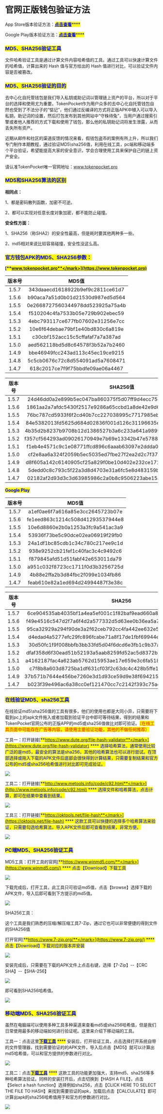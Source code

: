 # 官网正版钱包验证方法

App Store版本验证方法：[<mark style="color:blue;">**点击查看**</mark>](AppStore.md)<mark style="color:blue;">****</mark>

Google Play版本验证方法：[<mark style="color:blue;">**点击查看**</mark>](google.md)<mark style="color:blue;">****</mark>

### <mark style="color:blue;">MD5、SHA256验证工具</mark>

文件哈希验证工具是通过计算文件内容哈希值的工具。通过工具可以快速计算文件的哈希值，计算出来的 Hash 值与官方给出的 Hash 值进行对比，可以验证文件内容是否被篡改。

### <mark style="color:blue;">MD5、SHA256验证的目的</mark>

去中心化自托管钱包是我们导入私钥或助记词以管理链上资产的平台，所以对于平台的选择和使用尤为重要。TokenPocket作为用户众多的去中心化自托管钱包自然也受到了不法分子的“惦记”，他们通过反编译的方式将正版APK中植入可以导入私钥，助记词的设置，然后打包发布到其他网站中“守株待兔”，当用户通过搜索引擎或者他人推荐的方式下载和使用了钱包，那么他的私钥助记词将发生泄露，从而丢失所有资产。

近期从邮件和社区的渠道反馈的情况来看，假钱包盗币的案例有所上升，所以我们专门制作本期教程，通过验证MD5\sha256值，利用在线工具，pc端和移动端多个平台验证，希望能提高大家的安全意识，学会合理使用工具来保护自己的链上资产安全。

请认准TokenPocket唯一官网地址：www.tokenpocket.pro

### <mark style="color:blue;">MD5和SHA256算法的区别</mark>

**相同点：**

1、都是密码散列函数，加密不可逆。

2、都可以实现对任意长度对象加密，都不能防止碰撞。

**安全性方面：**

1、SHA256（称SHA2）的安全性最高，但是耗时要其他两种多一些。

2、md5相对来说比较容易碰撞，安全性没这么高。

### <mark style="color:blue;">**官方钱包APK的MD5、SHA256参数：**</mark>

<mark style="color:blue;">****</mark>[<mark style="color:blue;">**www.tokenpocket.pro**</mark>](https://www.tokenpocket.pro)<mark style="color:blue;">****</mark>

|  版本号  |               MD5值               |
| :---: | :------------------------------: |
| 1.5.7 | 343daaecd1618922b9ef9c2811ce61d7 |
| 1.5.6 | b90aca7a51d0b01d21530d987ed5d564 |
| 1.5.5 | 0e2668727560344978dd523925a75a4b |
| 1.5.4 | f510204c4fa7533b05e729b902ebec59 |
| 1.5.3 | 4ebc793117ce677fb07602e31256e7cc |
| 1.5.2 | 10e6f64debae79bf1e40bd830c6a819e |
| 1.5.1 | c30cbf152acc15c5cffafaf7a7a387ad |
| 1.5.0 | aed562118bd5d8c64578f3b52a7b2460 |
| 1.4.9 | bbe46949fcc243ad113c45ec19ce9215 |
| 1.4.8 | 5c5cb0676c72c8d554091ad5a7608471 |
| 1.4.7 | 618c2017ce7f9f75bbdfe09ae06a4467 |

|  版本号  |                              SHA256值                             |
| :---: | :--------------------------------------------------------------: |
| 1.5.7 | 24d46dd0a2e899b5ec047ba860375f5d07ff9d4ecc75e914d34f8a423d2af143 |
| 1.5.6 | 1861aa2a7afdc5430f2517e9286a65ccbd1a8de42e9d6596b687ae8aa4b43da3 |
| 1.5.5 | 76bc787cd5933f6f2cd40b7cc227038995c7717985ebaf9031fa61154b0f6360 |
| 1.5.4 | 84e5382013fd5625d684d02836f001d126c31196635e5b1630bc36710ef7afe7 |
| 1.5.3 | 4b35d2b8237b9708b12d1386527b3a6c233a641a989f7c63b9512cdc522af219 |
| 1.5.2 | f357cf564293ad09026170949e7b69e13342b47e57880200b6575c0e596c4e99 |
| 1.5.1 | f1eb4e4571c9c1e08771ffcd896c6aaab63097e2ddda0d00232754d114dc9313 |
| 1.5.0 | cf2e8aa6a324f2059b5ec5035ed7fbe27f2ea2d2c7f3792672a803900aa2e37c |
| 1.4.9 | d8f605a142c6140905cf25a829f0be10d402e232ce1717013553aaec443d6946 |
| 1.4.8 | 5dedd0c8c793c5f22a3d8d4703e31a6fc5e8d483159b31a1fe64265eefc1f7c3 |
| 1.4.7 | 02182af2d93d3c3d63985986c2a0b8c9506223abe15a59278caf67e84f2efece |

<mark style="color:blue;">**Google Play**</mark>

|  版本号  |               MD5值               |
| :---: | :------------------------------: |
| 1.5.7 | a1ef0ae6f7a616a85e3cc2645723b07e |
| 1.5.6 | fe1eed863c1214c508d41293537944e8 |
| 1.5.5 | 10e6d8860e2b0a1253a3fc9a541ac3a9 |
| 1.5.4 | 53936f73be5c90dce02ea06919f29fb0 |
| 1.5.3 | 24a1df1bc85cdb1c34c780c217ee9c1d |
| 1.5.2 | 938e9252cb21fef1c40fac3c4c9492c6 |
| 1.5.1 | f879845afd51d51fabf42e653011da79 |
| 1.5.0 | a951c032f8723cc1711f0d3b3256725d |
| 1.4.9 | 4b88e2ffa2b3d84fbc2f099e1034fb86 |
| 1.4.7 | feab610e82a1ed694d24994487f3e38c |

|  版本号  |                              SHA256                              |
| :---: | :--------------------------------------------------------------: |
| 1.5.7 | 6ce904535ab4035bf1a4ea5ef001c1f82baf9ead660a880b2b4a2244b48f95d8 |
| 1.5.6 | f49e4516c547d2f7a6f4d2a577332d5d63ee0b36ea5a73b7d813452d22b2ce5f |
| 1.5.5 | 95ca32929a294f90de3a2f62ceb792cc4fa442ee632e5df810a6d2bd8b44325d |
| 1.5.4 | d4edad4a5277efc29fc896fcabe71a8f17de1fbf69944e340b52a0709dab9695 |
| 1.5.3 | 30d50fc1f9f008bbfb3bb33fd5d04f6dcd6e3fb1c9b37ab5ec1815d6c9391bed |
| 1.5.2 | dfaf358d6f30ead51b52193a5aab8259fd52ac5d8372b47a97951c799842b988 |
| 1.5.1 | a4162187fac4a623ab5762d15953ae17e659e3c6fa518615a70d8046d2f01355 |
| 1.5.0 | c7f8b8a603d8725ba1df631cf03f2c63dc4c428b5ffe1f3ae3eec400bf3d121b |
| 1.4.9 | 37b571b7644e456be7260e3d1d93ce59d9e38f694215c85e29e4a1476b6bf634 |
| 1.4.7 | b023f39e496ac6a38cc0ef121470cc7c2142f393c75aea504bc8ab979285dffd |

### <mark style="color:blue;">**在线验证MD5、sha256工具**</mark>

在线验证md5\sha256值的工具有很多，他们的使用也都是大同小异，只需要将下载到pc上的apk文件拖入或者加载到验证平台中即可等待结果，得到的结果和TokenPocket官网公布的正版APP的md5或sha256值做比对即可验证。<mark style="color:red;">（在线工具页面中可能存在广告等内容，请使用主要验证功能，其他的不做任何推荐）</mark>

工具一：打开链接[<mark style="color:blue;">**https://www.dute.org/file-hash-validator**</mark>](https://www.dute.org/file-hash-validator) <mark style="color:blue;">****</mark> 选择哈希算法，通常使用比较广泛的是md5，最安全的算法是sha256，其他的哈希算法也可以进行尝试。在顶部选择或拖入下载的APK文件后底部会很快得到计算结果，只需要复制结果和官方公布的md5或sha256哈希值进行对比即可完成验证。

![](../../.gitbook/assets/256-2.png)

工具二：打开链接[<mark style="color:blue;">**http://www.metools.info/code/c92.html**</mark>](http://www.metools.info/code/c92.html)  <mark style="color:blue;">****</mark>  选择文件和哈希算法，点击计算，即可在结果中查看到结果。

![](../../.gitbook/assets/256-1.png)

工具三：打开链接[<mark style="color:blue;">**https://oktools.net/file-hash**</mark>](https://oktools.net/file-hash)  <mark style="color:blue;">****</mark>  这款工具可以快捷的选择多个哈希算法来验证，只需要勾选哈希算法，导入APK文件后即可查看到结果，非常方便。

![](../../.gitbook/assets/256-3.png)

### <mark style="color:blue;">**PC端MD5、SHA256验证工具**</mark>

MD5工具：打开工具的官网[<mark style="color:blue;">**https://www.winmd5.com/**</mark>](https://www.winmd5.com/) <mark style="color:blue;">****</mark> 点击【Download】下载工具

![](../../.gitbook/assets/Snipaste\_2022-06-20\_21-24-51.png)

下载完成后，打开工具，此工具只可验证md5值，点击【browse】选择下载的APK文件，导入后即可看到下方提示的md5值。

![](../../.gitbook/assets/Snipaste\_2022-06-20\_21-31-00.png)

SHA256工具：

这个工具是我们熟悉的压缩/解压缩工具7-Zip，通过它也可以非常便捷的得到文件的SHA256值

打开官网[<mark style="color:blue;">**https://www.7-zip.org/**</mark>](https://www.7-zip.org/) <mark style="color:blue;">****</mark> 点击【Download】下载对应的版本并安装

![](../../.gitbook/assets/Snipaste\_2022-06-20\_21-29-07.png)

安装完成后，只需要在下载的APK文件上点击右键，选择【7-Zip】--【CRC SHA】--【SHA-256】

![](../../.gitbook/assets/Snipaste\_2022-06-20\_21-38-02.png)

即可看到SHA256哈希值。

![](../../.gitbook/assets/Snipaste\_2022-06-20\_21-40-10.png)

### <mark style="color:blue;">**移动端MD5、SHA256验证工具**</mark>

虽然在电脑端可以使用多种工具多种渠道来查看md5或sha256哈希值，但是我们日常使用最多的移动端如何进行验证呢。这里来介绍下移动端的工具。

工具一：点击这里[<mark style="color:blue;">**下载工具**</mark>](https://d-13.winudf.com/b/APK/Y29tLmdhbWUubGl0dGxldHJpY2tzdHVkaW8ubWQ1Y2hlY2tlcl8xMV9jNGNjM2U1Ng?\_fn=TUQ1IENoZWNrZXJfdjEuM19hcGtwdXJlLmNvbS5hcGs&\_p=Y29tLmdhbWUubGl0dGxldHJpY2tzdHVkaW8ubWQ1Y2hlY2tlcg\&am=PGLTTfIPJr33xxAxPVydqQ\&at=1655734447\&download\_id=otr\_1705904481071926\&k=3919882866ce239957fb9d9a76fd5b6762b1d230\&r=https%3A%2F%2Fapkpure.com%2Fcn%2Fmd5-checker%2Fcom.game.littletrickstudio.md5checker) <mark style="color:blue;">****</mark> 安装后，打开验证工具，点击选择打开系统自带的文件管理器，找到需要验证的的APK文件，导入后点击【MD5】就可以计算出md5哈希值，可以和官方提供的参数进行对比。

![](<../../.gitbook/assets/1 (27) (1).png>)

工具二：点击[<mark style="color:blue;">**下载工具**</mark>](https://cr5.198254.com/com.hobbyone.hashdroid.apk) <mark style="color:blue;">****</mark> 这款工具的功能更加强大，支持md5、sha256等多种哈希算法验证。同样的安装打开后，点击切换到【HASH A FILE】，点击【Select a hash function】选择例如sha256，点击【CLICK HERE TO SELECT THE FILE TO HASH】来找到需要验证的apk，加载后点击【CALCULATE】即可计算出apk的sha256哈希值用于和官方的参数进行对比。

![](<../../.gitbook/assets/2 (20).png>)

